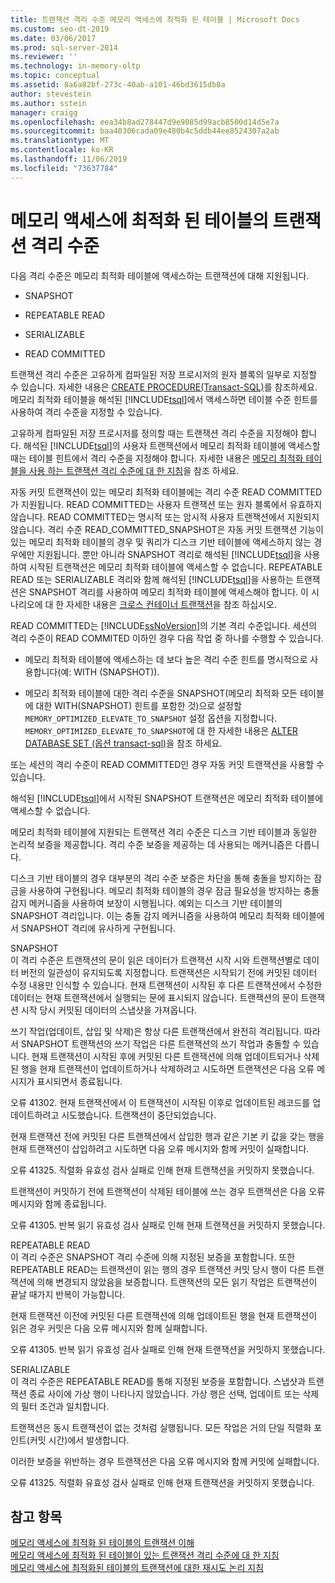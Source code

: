 ```yaml
---
title: 트랜잭션 격리 수준 메모리 액세스에 최적화 된 테이블 | Microsoft Docs
ms.custom: seo-dt-2019
ms.date: 03/06/2017
ms.prod: sql-server-2014
ms.reviewer: ''
ms.technology: in-memory-oltp
ms.topic: conceptual
ms.assetid: 8a6a82bf-273c-40ab-a101-46bd3615db8a
author: stevestein
ms.author: sstein
manager: craigg
ms.openlocfilehash: eea34b8ad278447d9e9085d99acb8500d14d5e7a
ms.sourcegitcommit: baa40306cada09e480b4c5ddb44ee8524307a2ab
ms.translationtype: MT
ms.contentlocale: ko-KR
ms.lasthandoff: 11/06/2019
ms.locfileid: "73637784"
---
```

# <a name="transaction-isolation-levels-in-memory-optimized-tables"></a>메모리 액세스에 최적화 된 테이블의 트랜잭션 격리 수준

  다음 격리 수준은 메모리 최적화 테이블에 액세스하는 트랜잭션에 대해 지원됩니다.  
  
-   SNAPSHOT  
  
-   REPEATABLE READ  
  
-   SERIALIZABLE  
  
-   READ COMMITTED  
  
 트랜잭션 격리 수준은 고유하게 컴파일된 저장 프로시저의 원자 블록의 일부로 지정할 수 있습니다. 자세한 내용은 [CREATE PROCEDURE&#40;Transact-SQL&#41;](/sql/t-sql/statements/create-procedure-transact-sql)를 참조하세요. 메모리 최적화 테이블을 해석된 [!INCLUDE[tsql](../includes/tsql-md.md)]에서 액세스하면 테이블 수준 힌트를 사용하여 격리 수준을 지정할 수 있습니다.  
  
 고유하게 컴파일된 저장 프로시저를 정의할 때는 트랜잭션 격리 수준을 지정해야 합니다. 해석된 [!INCLUDE[tsql](../includes/tsql-md.md)]의 사용자 트랜잭션에서 메모리 최적화 테이블에 액세스할 때는 테이블 힌트에서 격리 수준을 지정해야 합니다. 자세한 내용은 [메모리 최적화 테이블을 사용 하는 트랜잭션 격리 수준에 대 한 지침](../relational-databases/in-memory-oltp/memory-optimized-tables.md)을 참조 하세요.  
  
 자동 커밋 트랜잭션이 있는 메모리 최적화 테이블에는 격리 수준 READ COMMITTED가 지원됩니다. READ COMMITTED는 사용자 트랜잭션 또는 원자 블록에서 유효하지 않습니다. READ COMMITTED는 명시적 또는 암시적 사용자 트랜잭션에서 지원되지 않습니다. 격리 수준 READ_COMMITTED_SNAPSHOT은 자동 커밋 트랜잭션 기능이 있는 메모리 최적화 테이블의 경우 및 쿼리가 디스크 기반 테이블에 액세스하지 않는 경우에만 지원됩니다. 뿐만 아니라 SNAPSHOT 격리로 해석된 [!INCLUDE[tsql](../includes/tsql-md.md)]을 사용하여 시작된 트랜잭션은 메모리 최적화 테이블에 액세스할 수 없습니다. REPEATABLE READ 또는 SERIALIZABLE 격리와 함께 해석된 [!INCLUDE[tsql](../includes/tsql-md.md)]을 사용하는 트랜잭션은 SNAPSHOT 격리를 사용하여 메모리 최적화 테이블에 액세스해야 합니다. 이 시나리오에 대 한 자세한 내용은 [크로스 컨테이너 트랜잭션](cross-container-transactions.md)을 참조 하십시오.  
  
 READ COMMITTED는 [!INCLUDE[ssNoVersion](../includes/ssnoversion-md.md)]의 기본 격리 수준입니다. 세션의 격리 수준이 READ COMMITED 이하인 경우 다음 작업 중 하나를 수행할 수 있습니다.  
  
-   메모리 최적화 테이블에 액세스하는 데 보다 높은 격리 수준 힌트를 명시적으로 사용합니다(예: WITH (SNAPSHOT)).  
  
-   메모리 최적화 테이블에 대한 격리 수준을 SNAPSHOT(메모리 최적화 모든 테이블에 대한 WITH(SNAPSHOT) 힌트를 포함한 것)으로 설정할 `MEMORY_OPTIMIZED_ELEVATE_TO_SNAPSHOT` 설정 옵션을 지정합니다. `MEMORY_OPTIMIZED_ELEVATE_TO_SNAPSHOT`에 대 한 자세한 내용은 [ALTER DATABASE SET &#40;옵션 transact-sql&#41;](/sql/t-sql/statements/alter-database-transact-sql-set-options)을 참조 하세요.  
  
 또는 세션의 격리 수준이 READ COMMITTED인 경우 자동 커밋 트랜잭션을 사용할 수 있습니다.  
  
 해석된 [!INCLUDE[tsql](../includes/tsql-md.md)]에서 시작된 SNAPSHOT 트랜잭션은 메모리 최적화 테이블에 액세스할 수 없습니다.  
  
 메모리 최적화 테이블에 지원되는 트랜잭션 격리 수준은 디스크 기반 테이블과 동일한 논리적 보증을 제공합니다. 격리 수준 보증을 제공하는 데 사용되는 메커니즘은 다릅니다.  
  
 디스크 기반 테이블의 경우 대부분의 격리 수준 보증은 차단을 통해 충돌을 방지하는 잠금을 사용하여 구현됩니다. 메모리 최적화 테이블의 경우 잠금 필요성을 방지하는 충돌 감지 메커니즘을 사용하여 보장이 시행됩니다. 예외는 디스크 기반 테이블의 SNAPSHOT 격리입니다. 이는 충돌 감지 메커니즘을 사용하여 메모리 최적화 테이블에서 SNAPSHOT 격리에 유사하게 구현됩니다.  
  
 SNAPSHOT  
 이 격리 수준은 트랜잭션의 문이 읽은 데이터가 트랜잭션 시작 시와 트랜잭션별로 데이터 버전의 일관성이 유지되도록 지정합니다. 트랜잭션은 시작되기 전에 커밋된 데이터 수정 내용만 인식할 수 있습니다. 현재 트랜잭션이 시작된 후 다른 트랜잭션에서 수정한 데이터는 현재 트랜잭션에서 실행되는 문에 표시되지 않습니다. 트랜잭션의 문이 트랜잭션 시작 당시 커밋된 데이터의 스냅샷을 가져옵니다.  
  
 쓰기 작업(업데이트, 삽입 및 삭제)은 항상 다른 트랜잭션에서 완전히 격리됩니다. 따라서 SNAPSHOT 트랜잭션의 쓰기 작업은 다른 트랜잭션의 쓰기 작업과 충돌할 수 있습니다. 현재 트랜잭션이 시작된 후에 커밋된 다른 트랜잭션에 의해 업데이트되거나 삭제된 행을 현재 트랜잭션이 업데이트하거나 삭제하려고 시도하면 트랜잭션은 다음 오류 메시지가 표시되면서 종료됩니다.  
  
 오류 41302. 현재 트랜잭션에서 이 트랜잭션이 시작된 이후로 업데이트된 레코드를 업데이트하려고 시도했습니다. 트랜잭션이 중단되었습니다.  
  
 현재 트랜잭션 전에 커밋된 다른 트랜잭션에서 삽입한 행과 같은 기본 키 값을 갖는 행을 현재 트랜잭션이 삽입하려고 시도하면 다음 오류 메시지와 함께 커밋이 실패합니다.  
  
 오류 41325. 직렬화 유효성 검사 실패로 인해 현재 트랜잭션을 커밋하지 못했습니다.  
  
 트랜잭션이 커밋하기 전에 트랜잭션이 삭제된 테이블에 쓰는 경우 트랜잭션은 다음 오류 메시지와 함께 종료됩니다.  
  
 오류 41305. 반복 읽기 유효성 검사 실패로 인해 현재 트랜잭션을 커밋하지 못했습니다.  
  
 REPEATABLE READ  
 이 격리 수준은 SNAPSHOT 격리 수준에 의해 지정된 보증을 포함합니다. 또한 REPEATABLE READ는 트랜잭션이 읽는 행의 경우 트랜잭션 커밋 당시 행이 다른 트랜잭션에 의해 변경되지 않았음을 보증합니다. 트랜잭션의 모든 읽기 작업은 트랜잭션이 끝날 때가지 반복이 가능합니다.  
  
 현재 트랜잭션 이전에 커밋된 다른 트랜잭션에 의해 업데이트된 행을 현재 트랜잭션이 읽은 경우 커밋은 다음 오류 메시지와 함께 실패합니다.  
  
 오류 41305. 반복 읽기 유효성 검사 실패로 인해 현재 트랜잭션을 커밋하지 못했습니다.  
  
 SERIALIZABLE  
 이 격리 수준은 REPEATABLE READ를 통해 지정된 보증을 포함합니다. 스냅샷과 트랜잭션 종료 사이에 가상 행이 나타나지 않았습니다. 가상 행은 선택, 업데이트 또는 삭제의 필터 조건과 일치합니다.  
  
 트랜잭션은 동시 트랜잭션이 없는 것처럼 실행됩니다. 모든 작업은 거의 단일 직렬화 포인트(커밋 시간)에서 발생합니다.  
  
 이러한 보증을 위반하는 경우 트랜잭션은 다음 오류 메시지와 함께 커밋에 실패합니다.  
  
 오류 41325. 직렬화 유효성 검사 실패로 인해 현재 트랜잭션을 커밋하지 못했습니다.  
  
## <a name="see-also"></a>참고 항목  
 [메모리 액세스에 최적화 된 테이블의 트랜잭션 이해](../../2014/database-engine/understanding-transactions-on-memory-optimized-tables.md)   
 [메모리 액세스에 최적화 된 테이블이 있는 트랜잭션 격리 수준에 대 한 지침](../relational-databases/in-memory-oltp/memory-optimized-tables.md)   
 [메모리 액세스에 최적화된 테이블의 트랜잭션에 대한 재시도 논리 지침](../../2014/database-engine/guidelines-for-retry-logic-for-transactions-on-memory-optimized-tables.md)  
  
  
